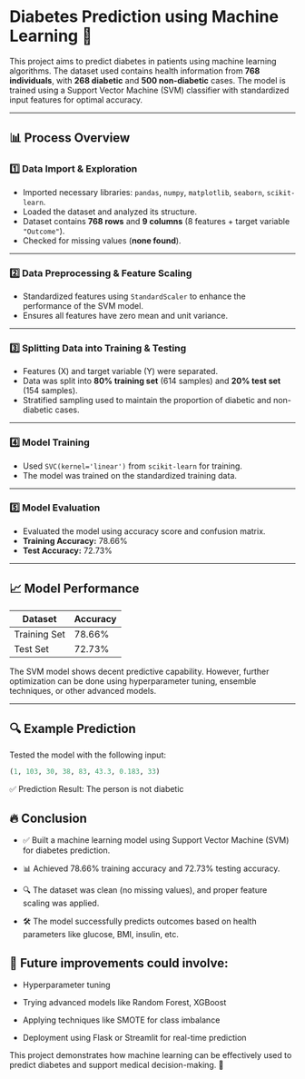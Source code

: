# Diabetes Prediction using Machine Learning 🚀

This project aims to predict diabetes in patients using machine learning algorithms. The dataset used contains health information from **768 individuals**, with **268 diabetic** and **500 non-diabetic** cases. The model is trained using a Support Vector Machine (SVM) classifier with standardized input features for optimal accuracy.

---

## 📊 Process Overview

### 1️⃣ Data Import & Exploration
- Imported necessary libraries: `pandas`, `numpy`, `matplotlib`, `seaborn`, `scikit-learn`.
- Loaded the dataset and analyzed its structure.
- Dataset contains **768 rows** and **9 columns** (8 features + target variable `"Outcome"`).
- Checked for missing values (**none found**).

---

### 2️⃣ Data Preprocessing & Feature Scaling
- Standardized features using `StandardScaler` to enhance the performance of the SVM model.
- Ensures all features have zero mean and unit variance.

---

### 3️⃣ Splitting Data into Training & Testing
- Features (X) and target variable (Y) were separated.
- Data was split into **80% training set** (614 samples) and **20% test set** (154 samples).
- Stratified sampling used to maintain the proportion of diabetic and non-diabetic cases.

---

### 4️⃣ Model Training
- Used `SVC(kernel='linear')` from `scikit-learn` for training.
- The model was trained on the standardized training data.

---

### 5️⃣ Model Evaluation
- Evaluated the model using accuracy score and confusion matrix.
- **Training Accuracy:** 78.66%
- **Test Accuracy:** 72.73%

---

## 📈 Model Performance

| Dataset      | Accuracy |
|--------------|----------|
| Training Set | 78.66%   |
| Test Set     | 72.73%   |

The SVM model shows decent predictive capability. However, further optimization can be done using hyperparameter tuning, ensemble techniques, or other advanced models.

---

## 🔍 Example Prediction

Tested the model with the following input:

```python
(1, 103, 30, 38, 83, 43.3, 0.183, 33)
```
✅ Prediction Result: The person is not diabetic

## 🔥 Conclusion


- ✅ Built a machine learning model using Support Vector Machine (SVM) for diabetes prediction.

- 📊 Achieved 78.66% training accuracy and 72.73% testing accuracy.

- 🔍 The dataset was clean (no missing values), and proper feature scaling was applied.

- 🛠️ The model successfully predicts outcomes based on health parameters like glucose, BMI, insulin, etc.

## 🚧 Future improvements could involve:

- Hyperparameter tuning

- Trying advanced models like Random Forest, XGBoost

- Applying techniques like SMOTE for class imbalance

- Deployment using Flask or Streamlit for real-time prediction

This project demonstrates how machine learning can be effectively used to predict diabetes and support medical decision-making. 🚀


